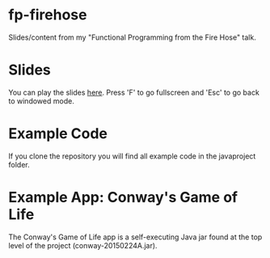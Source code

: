 # fp-firehose

Slides/content from my "Functional Programming from the Fire Hose" talk.

# Slides
You can play the slides [here](http://mbastia.github.io/fp-firehose/fp-firehose.html#/1). Press 'F' to 
go fullscreen and 'Esc' to go back to windowed mode.

# Example Code
If you clone the repository you will find all example code in the javaproject folder.

# Example App: Conway's Game of Life
The Conway's Game of Life app is a self-executing Java jar found at the top level of the project (conway-20150224A.jar).

